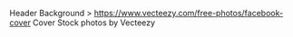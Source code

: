 Header Background > https://www.vecteezy.com/free-photos/facebook-cover  Cover Stock photos by Vecteezy